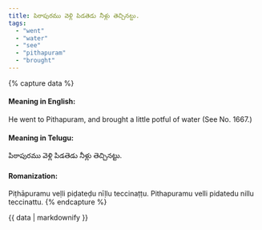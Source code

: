 ```yaml
---
title: పిఠాపురము వెళ్లి పిడతెడు నీళ్లు తెచ్చినట్టు.
tags:
  - "went"
  - "water"
  - "see"
  - "pithapuram"
  - "brought"
---
```


{% capture data %}
#### Meaning in English:
He went to Pithapuram, and brought a little potful of water
(See No. 1667.)

#### Meaning in Telugu:
పిఠాపురము వెళ్లి పిడతెడు నీళ్లు తెచ్చినట్టు.

#### Romanization:
Piṭhāpuramu veḷli piḍateḍu nīḷlu teccinaṭṭu.
Pithapuramu velli pidatedu nillu teccinattu.
{% endcapture %}

{{ data | markdownify }}


